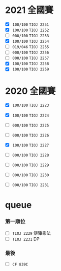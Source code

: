 # 2021 全國賽
- [X] `100/100` `TIOJ 2251`
- [X] `100/100` `TIOJ 2252`
- [ ] `000/100` `TIOJ 2253`
- [X] `100/100` `TIOJ 2254`
- [ ] `019/046` `TIOJ 2255`
- [ ] `000/100` `TIOJ 2256`
- [ ] `000/100` `TIOJ 2257`
- [X] `100/100` `TIOJ 2258`
- [X] `100/100` `TIOJ 2259`

# 2020 全國賽
- [X] `100/100` `TIOJ 2223`
- [X] `100/100` `TIOJ 2224`
- [ ] `000/100` `TIOJ 2225`
- [ ] `000/100` `TIOJ 2226`
- [X] `100/100` `TIOJ 2227`
- [ ] `000/100` `TIOJ 2228`
- [ ] `000/100` `TIOJ 2229`
- [ ] `000/100` `TIOJ 2230`
- [ ] `000/100` `TIOJ 2231`


# queue
### 第一順位
- [ ] `TIOJ 2229` 矩陣乘法
- [ ] `TIOJ 2231` DP
### 最後
- [ ] `CF 839C`